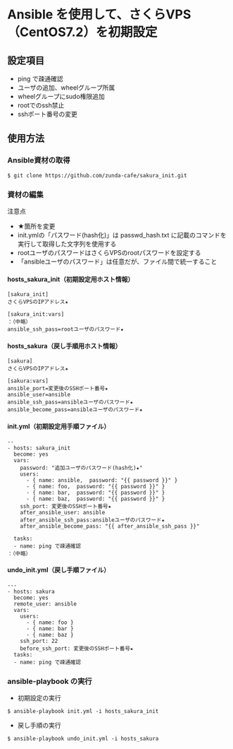 # Ansible を使用して、さくらVPS（CentOS7.2）を初期設定

## 設定項目

* ping で疎通確認
* ユーザの追加、wheelグループ所属
* wheelグループにsudo権限追加
* rootでのssh禁止
* sshポート番号の変更

## 使用方法

### Ansible資材の取得

```
$ git clone https://github.com/zunda-cafe/sakura_init.git
```

### 資材の編集

注意点

* ★箇所を変更
* init.ymlの「パスワード(hash化)」は passwd_hash.txt に記載のコマンドを実行して取得した文字列を使用する
* rootユーザのパスワードはさくらVPSのrootパスワードを設定する
* 「ansibleユーザのパスワード」は任意だが、ファイル間で統一すること


#### hosts_sakura_init（初期設定用ホスト情報）

```
[sakura_init]
さくらVPSのIPアドレス★

[sakura_init:vars]
：（中略）
ansible_ssh_pass=rootユーザのパスワード★
```

#### hosts_sakura（戻し手順用ホスト情報）

````
[sakura]
さくらVPSのIPアドレス★

[sakura:vars]
ansible_port=変更後のSSHポート番号★
ansible_user=ansible
ansible_ssh_pass=ansibleユーザのパスワード★
ansible_become_pass=ansibleユーザのパスワード★
````

#### init.yml（初期設定用手順ファイル）

````
--
- hosts: sakura_init
  become: yes
  vars:
    password: "追加ユーザのパスワード(hash化)★"
    users:
      - { name: ansible,  password: "{{ password }}" }
      - { name: foo,  password: "{{ password }}" }
      - { name: bar,  password: "{{ password }}" }
      - { name: baz,  password: "{{ password }}" }
    ssh_port: 変更後のSSHポート番号★
    after_ansible_user: ansible
    after_ansible_ssh_pass:ansibleユーザのパスワード★
    after_ansible_become_pass: "{{ after_ansible_ssh_pass }}"

  tasks:
  - name: ping で疎通確認
：（中略）
````

#### undo_init.yml（戻し手順ファイル）

````
---
- hosts: sakura
  become: yes
  remote_user: ansible
  vars:
    users:
      - { name: foo }
      - { name: bar }
      - { name: baz }
    ssh_port: 22
    before_ssh_port: 変更後のSSHポート番号★
  tasks:
  - name: ping で疎通確認
````

### ansible-playbook の実行 

* 初期設定の実行

```
$ ansible-playbook init.yml -i hosts_sakura_init
```

* 戻し手順の実行

```
$ ansible-playbook undo_init.yml -i hosts_sakura
```

